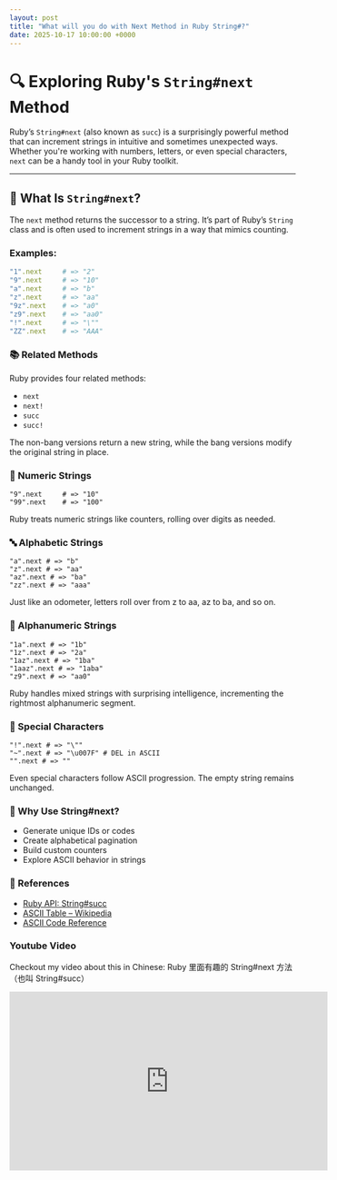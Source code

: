```yaml
---
layout: post
title: "What will you do with Next Method in Ruby String#?"
date: 2025-10-17 10:00:00 +0000
---
```


# 🔍 Exploring Ruby's `String#next` Method

Ruby’s `String#next` (also known as `succ`) is a surprisingly powerful method that can increment strings in intuitive and sometimes unexpected ways. Whether you're working with numbers, letters, or even special characters, `next` can be a handy tool in your Ruby toolkit.

---

## 🧠 What Is `String#next`?

The `next` method returns the successor to a string. It’s part of Ruby’s `String` class and is often used to increment strings in a way that mimics counting.

### Examples:

```ruby
"1".next     # => "2"
"9".next     # => "10"
"a".next     # => "b"
"z".next     # => "aa"
"9z".next    # => "a0"
"z9".next    # => "aa0"
"!".next     # => "\""
"ZZ".next    # => "AAA"
```

### 📚 Related Methods

Ruby provides four related methods:

- `next`
- `next!`
- `succ`
- `succ!`

The non-bang versions return a new string, while the bang versions modify the original string in place.

### 🔢 Numeric Strings

```
"9".next     # => "10"
"99".next    # => "100"
```

Ruby treats numeric strings like counters, rolling over digits as needed.

### 🔤 Alphabetic Strings

```
"a".next # => "b"
"z".next # => "aa"
"az".next # => "ba"
"zz".next # => "aaa"
```

Just like an odometer, letters roll over from z to aa, az to ba, and so on.

### 🔡 Alphanumeric Strings

```
"1a".next # => "1b"
"1z".next # => "2a"
"1az".next # => "1ba"
"1aaz".next # => "1aba"
"z9".next # => "aa0"
```

Ruby handles mixed strings with surprising intelligence, incrementing the rightmost alphanumeric segment.

### 🔣 Special Characters

```
"!".next # => "\""
"~".next # => "\u007F" # DEL in ASCII
"".next # => ""
```

Even special characters follow ASCII progression. The empty string remains unchanged.

### 🤔 Why Use String#next?

- Generate unique IDs or codes
- Create alphabetical pagination
- Build custom counters
- Explore ASCII behavior in strings

### 📎 References

- [Ruby API: String#succ](https://rubyapi.org/3.4/o/string#method-i-succ)
- [ASCII Table – Wikipedia](https://en.wikipedia.org/wiki/ASCII)
- [ASCII Code Reference](https://www.ascii-code.com/)

### Youtube Video

Checkout my video about this in Chinese:
Ruby 里面有趣的 String#next 方法（也叫 String#succ）

<iframe width="560" height="315" src="https://www.youtube.com/embed/5h9RM_2WSxQ?si=mtyA0abqjva2yfHj" title="YouTube video player" frameborder="0" allow="accelerometer; autoplay; clipboard-write; encrypted-media; gyroscope; picture-in-picture; web-share" referrerpolicy="strict-origin-when-cross-origin" allowfullscreen></iframe>
